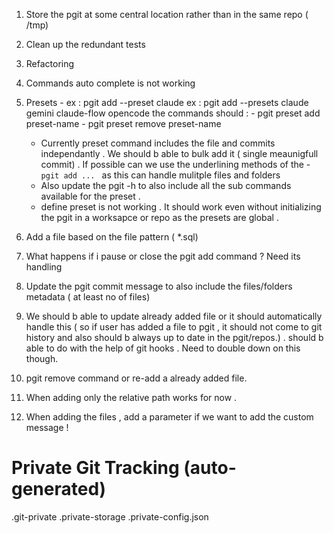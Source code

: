 1. Store the pgit at some central location rather than in the same repo ( /tmp)
2. Clean up the redundant tests
3. Refactoring
4. Commands auto complete is not working
5. Presets -
    ex : pgit add --preset claude
    ex : pgit add --presets claude gemini claude-flow opencode
    the commands should : 
        - pgit preset add preset-name
        - pgit preset remove preset-name

    * Currently preset command includes the file and commits independantly . We should b able to bulk add it ( single meaunigfull commit) . If possible can we use the underlining methods of the - `pgit add ... ` as this can handle mulitple files and folders 
    * Also update the pgit -h to also include all the sub commands available for the preset .
    * define preset is not working . It should work even without initializing the pgit in a worksapce or repo as the presets are global . 

6. Add a file based on the file pattern ( *.sql)
7. What happens if i pause or close the pgit add command ? Need its handling
8. Update the pgit commit message to also include the files/folders metadata ( at least no of files)
9. We should b able to update already added file or it should automatically handle this ( so if user has added a file to pgit , it should not come to git history and also should b always up to date in the pgit/repos.) . 
    should b able to do with the help of git hooks . Need to double down on this though.
10. pgit remove command or re-add a already added file.
11. When adding only the relative path works for now .
12. When adding the files , add a parameter if we want to add the custom message !


<!-- below is the gitignore . Move this to git info -->
# Private Git Tracking (auto-generated)
.git-private
.private-storage
.private-config.json